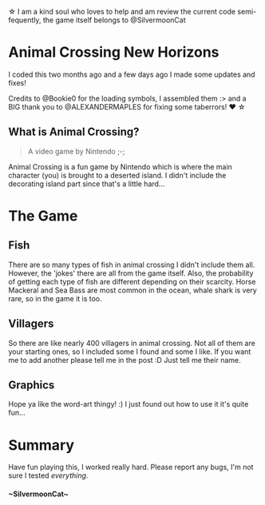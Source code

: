 &star; I am a kind soul who loves to help and am review the current code semi-fequently, the game itself belongs to @SilvermoonCat
# Animal Crossing New Horizons

I coded this two months ago and a few days ago I made some updates and fixes!

Credits to @Bookie0 for the loading symbols, I assembled them :> and a BIG thank you to @ALEXANDERMAPLES
for fixing some taberrors! &hearts; &star; 

## What is Animal Crossing?
> A video game by Nintendo ;-;

Animal Crossing is a fun game by Nintendo which is where the main character (you) is brought to a deserted island. I didn't include the decorating island part since that's a little hard...

# The Game
## Fish
There are so many types of fish in animal crossing I didn't include them all. However, the 'jokes' there are all from the game itself. Also, the probability of getting each type of fish are different depending on their scarcity.
Horse Mackeral and Sea Bass are most common in the ocean, whale shark is very rare, so in the game it is too.
## Villagers
So there are like nearly 400 villagers in animal crossing. Not all of them are your starting ones, so I included some I found and some I like. If you want me to add another please tell me in the post :D Just tell me their name.
## Graphics
Hope ya like the word-art thingy! :) I just found out how to use it it's quite fun...
# Summary
Have fun playing this, I worked really hard. Please report any bugs, I'm not sure I tested *everything*.

#### ~SilvermoonCat~
